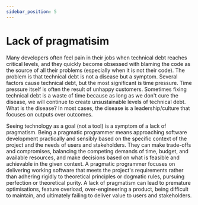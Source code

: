 ```yaml
---
sidebar_position: 5
---
```


# Lack of pragmatisim

Many developers often feel pain in their jobs when technical debt reaches critical levels, and they quickly become obsessed with blaming the code as the source of all their problems (especially when it is not their code). The problem is that technical debt is not a disease but a symptom. Several factors cause technical debt, but the most significant is time pressure. Time pressure itself is often the result of unhappy customers. Sometimes fixing technical debt is a waste of time because as long as we don't cure the disease, we will continue to create unsustainable levels of technical debt. What is the disease? In most cases, the disease is a leadership/culture that focuses on outputs over outcomes.

Seeing technology as a goal (not a tool) is a symptom of a lack of pragmatism. Being a pragmatic programmer means approaching software development practically and sensibly based on the specific context of the project and the needs of users and stakeholders. They can make trade-offs and compromises, balancing the competing demands of time, budget, and available resources, and make decisions based on what is feasible and achievable in the given context. A pragmatic programmer focuses on delivering working software that meets the project's requirements rather than adhering rigidly to theoretical principles or dogmatic rules, pursuing perfection or theoretical purity. A lack of pragmatism can lead to premature optimisations, feature overload, over-engineering a product, being difficult to maintain, and ultimately failing to deliver value to users and stakeholders.
